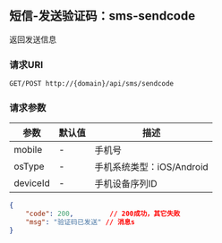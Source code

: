 ##  短信-发送验证码：sms-sendcode

返回发送信息

### 请求URI

`GET/POST http://{domain}/api/sms/sendcode`

### 请求参数
参数 | 默认值 | 描述
--------- | ------- | -----------
mobile  | - | 手机号
osType  | - | 手机系统类型：iOS/Android
deviceId  | - | 手机设备序列ID  

```json
{
    "code": 200,         // 200成功，其它失败
    "msg": "验证码已发送" // 消息s
}
```
